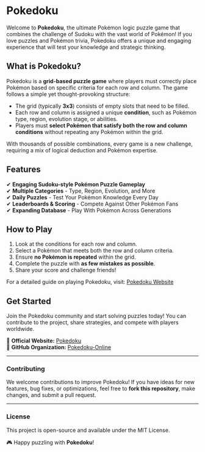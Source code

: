 <!-- Pokedoku - README -->

# Pokedoku

Welcome to **Pokedoku**, the ultimate Pokémon logic puzzle game that combines the challenge of Sudoku with the vast world of Pokémon! If you love puzzles and Pokémon trivia, Pokedoku offers a unique and engaging experience that will test your knowledge and strategic thinking.

## What is Pokedoku?

Pokedoku is a **grid-based puzzle game** where players must correctly place Pokémon based on specific criteria for each row and column. The game follows a simple yet thought-provoking structure:

- The grid (typically **3x3**) consists of empty slots that need to be filled.
- Each row and column is assigned a unique **condition**, such as Pokémon type, region, evolution stage, or abilities.
- Players must **select Pokémon that satisfy both the row and column conditions** without repeating any Pokémon within the grid.

With thousands of possible combinations, every game is a new challenge, requiring a mix of logical deduction and Pokémon expertise.

## Features

✔ **Engaging Sudoku-style Pokémon Puzzle Gameplay**  
✔ **Multiple Categories** - Type, Region, Evolution, and More  
✔ **Daily Puzzles** - Test Your Pokémon Knowledge Every Day  
✔ **Leaderboards & Scoring** - Compete Against Other Pokémon Fans  
✔ **Expanding Database** - Play With Pokémon Across Generations  

## How to Play

1. Look at the conditions for each row and column.
2. Select a Pokémon that meets both the row and column criteria.
3. Ensure **no Pokémon is repeated** within the grid.
4. Complete the puzzle with **as few mistakes as possible**.
5. Share your score and challenge friends!

For a detailed guide on playing Pokedoku, visit: [Pokedoku Website](https://pokedoku.co/)

## Get Started

Join the Pokedoku community and start solving puzzles today! You can contribute to the project, share strategies, and compete with players worldwide.

🔗 **Official Website:** [Pokedoku](https://pokedoku.co/)  
🔗 **GitHub Organization:** [Pokedoku-Online](https://github.com/Pokedoku-Online)  

---

### Contributing
We welcome contributions to improve Pokedoku! If you have ideas for new features, bug fixes, or optimizations, feel free to **fork this repository**, make changes, and submit a pull request.

---

### License
This project is open-source and available under the MIT License.

🎮 Happy puzzling with **Pokedoku**!
